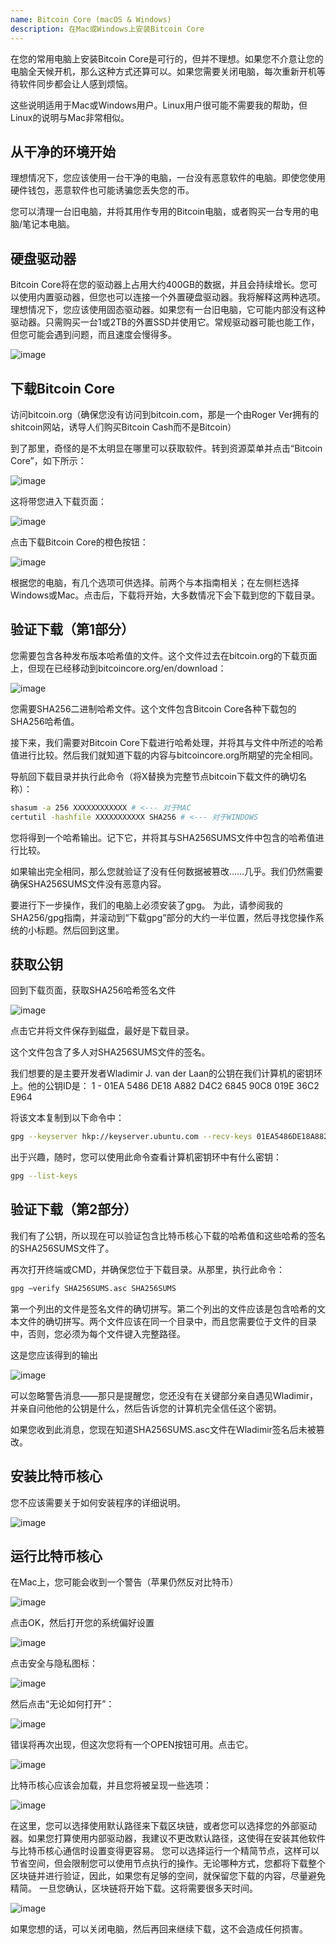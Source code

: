 ```yaml
---
name: Bitcoin Core (macOS & Windows)
description: 在Mac或Windows上安装Bitcoin Core
---
```


在您的常用电脑上安装Bitcoin Core是可行的，但并不理想。如果您不介意让您的电脑全天候开机，那么这种方式还算可以。如果您需要关闭电脑，每次重新开机等待软件同步都会让人感到烦恼。

这些说明适用于Mac或Windows用户。Linux用户很可能不需要我的帮助，但Linux的说明与Mac非常相似。

## 从干净的环境开始

理想情况下，您应该使用一台干净的电脑，一台没有恶意软件的电脑。即使您使用硬件钱包，恶意软件也可能诱骗您丢失您的币。

您可以清理一台旧电脑，并将其用作专用的Bitcoin电脑，或者购买一台专用的电脑/笔记本电脑。

## 硬盘驱动器

Bitcoin Core将在您的驱动器上占用大约400GB的数据，并且会持续增长。您可以使用内置驱动器，但您也可以连接一个外置硬盘驱动器。我将解释这两种选项。理想情况下，您应该使用固态驱动器。如果您有一台旧电脑，它可能内部没有这种驱动器。只需购买一台1或2TB的外置SSD并使用它。常规驱动器可能也能工作，但您可能会遇到问题，而且速度会慢得多。

![image](assets/1.webp)

## 下载Bitcoin Core

访问bitcoin.org（确保您没有访问到bitcoin.com，那是一个由Roger Ver拥有的shitcoin网站，诱导人们购买Bitcoin Cash而不是Bitcoin）

到了那里，奇怪的是不太明显在哪里可以获取软件。转到资源菜单并点击“Bitcoin Core”，如下所示：

![image](assets/2.webp)

这将带您进入下载页面：

![image](assets/3.webp)

点击下载Bitcoin Core的橙色按钮：

![image](assets/4.webp)

根据您的电脑，有几个选项可供选择。前两个与本指南相关；在左侧栏选择Windows或Mac。点击后，下载将开始，大多数情况下会下载到您的下载目录。

## 验证下载（第1部分）

您需要包含各种发布版本哈希值的文件。这个文件过去在bitcoin.org的下载页面上，但现在已经移动到bitcoincore.org/en/download：

![image](assets/5.webp)

您需要SHA256二进制哈希文件。这个文件包含Bitcoin Core各种下载包的SHA256哈希值。

接下来，我们需要对Bitcoin Core下载进行哈希处理，并将其与文件中所述的哈希值进行比较。然后我们就知道下载的内容与bitcoincore.org所期望的完全相同。

导航回下载目录并执行此命令（将X替换为完整节点bitcoin下载文件的确切名称）：

```bash
shasum -a 256 XXXXXXXXXXXX # <--- 对于MAC
certutil -hashfile XXXXXXXXXXX SHA256 # <--- 对于WINDOWS
```

您将得到一个哈希输出。记下它，并将其与SHA256SUMS文件中包含的哈希值进行比较。

如果输出完全相同，那么您就验证了没有任何数据被篡改……几乎。我们仍然需要确保SHA256SUMS文件没有恶意内容。

要进行下一步操作，我们的电脑上必须安装了gpg。
为此，请参阅我的SHA256/gpg指南，并滚动到“下载gpg”部分的大约一半位置，然后寻找您操作系统的小标题。然后回到这里。
## 获取公钥

回到下载页面，获取SHA256哈希签名文件

![image](assets/6.webp)

点击它并将文件保存到磁盘，最好是下载目录。

这个文件包含了多人对SHA256SUMS文件的签名。

我们想要的是主要开发者Wladimir J. van der Laan的公钥在我们计算机的密钥环上。他的公钥ID是：
1 - 01EA 5486 DE18 A882 D4C2 6845 90C8 019E 36C2 E964

将该文本复制到以下命令中：

```bash
gpg --keyserver hkp://keyserver.ubuntu.com --recv-keys 01EA5486DE18A882D4C2684590C8019E36C2E964
```

出于兴趣，随时，您可以使用此命令查看计算机密钥环中有什么密钥：

```bash
gpg --list-keys
```

## 验证下载（第2部分）

我们有了公钥，所以现在可以验证包含比特币核心下载的哈希值和这些哈希的签名的SHA256SUMS文件了。

再次打开终端或CMD，并确保您位于下载目录。从那里，执行此命令：

```bash
gpg –verify SHA256SUMS.asc SHA256SUMS
```

第一个列出的文件是签名文件的确切拼写。第二个列出的文件应该是包含哈希的文本文件的确切拼写。两个文件应该在同一个目录中，而且您需要位于文件的目录中，否则，您必须为每个文件键入完整路径。

这是您应该得到的输出

![image](assets/7.webp)

可以忽略警告消息——那只是提醒您，您还没有在关键部分亲自遇见Wladimir，并亲自问他他的公钥是什么，然后告诉您的计算机完全信任这个密钥。

如果您收到此消息，您现在知道SHA256SUMS.asc文件在Wladimir签名后未被篡改。

## 安装比特币核心

您不应该需要关于如何安装程序的详细说明。

![image](assets/8.webp)

## 运行比特币核心

在Mac上，您可能会收到一个警告（苹果仍然反对比特币）

![image](assets/9.webp)

点击OK，然后打开您的系统偏好设置

![image](assets/10.webp)

点击安全与隐私图标：

![image](assets/11.webp)

然后点击“无论如何打开”：

![image](assets/12.webp)

错误将再次出现，但这次您将有一个OPEN按钮可用。点击它。

![image](assets/13.webp)

比特币核心应该会加载，并且您将被呈现一些选项：

![image](assets/14.webp)

在这里，您可以选择使用默认路径来下载区块链，或者您可以选择您的外部驱动器。如果您打算使用内部驱动器，我建议不更改默认路径，这使得在安装其他软件与比特币核心通信时设置变得更容易。
您可以选择运行一个精简节点，这样可以节省空间，但会限制您可以使用节点执行的操作。无论哪种方式，您都将下载整个区块链并进行验证，因此，如果您有足够的空间，就保留您下载的内容，尽量避免精简。
一旦您确认，区块链将开始下载。这将需要很多天时间。

![image](assets/15.webp)

如果您想的话，可以关闭电脑，然后再回来继续下载，这不会造成任何损害。
